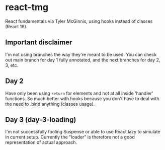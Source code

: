 # react-tmg
React fundamentals via Tyler McGinnis, using hooks instead of classes (React 18).

## Important disclaimer
I'm not using branches the way they're meant to be used. You can check out main branch for day 1 fully annotated, and the next branches for day 2, 3, etc.

## Day 2
Have only been using `return` for elements and not at all inside 'handler' functions.
So much better with hooks because you don't have to deal with the need to .bind anything (classes usage).

## Day 3 (day-3-loading)
I'm not successfully fooling Suspense or able to use React.lazy to simulate in current setup. Currently the "loader" is therefore not a good representation of actual approach.
